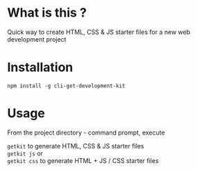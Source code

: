# What is this ?

Quick way to create HTML, CSS & JS starter files for a new web development project

# Installation

`npm install -g cli-get-development-kit`

# Usage

From the project directory - command prompt, execute

`getkit` to generate HTML, CSS & JS starter files  
`getkit js` or  
`getkit css` to generate HTML + JS / CSS starter files
